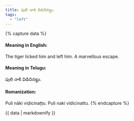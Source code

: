 ```yaml
---
title: పులి నాకి విడిచినట్టు.
tags:
  - "left"
---
```


{% capture data %}
#### Meaning in English:
The tiger licked him and left him.
A marvellous escape.

#### Meaning in Telugu:
పులి నాకి విడిచినట్టు.

#### Romanization:
Puli nāki viḍicinaṭṭu.
Puli naki vidicinattu.
{% endcapture %}

{{ data | markdownify }}


